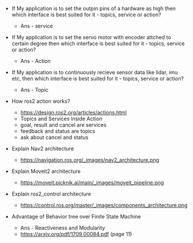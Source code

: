 * If My application is to set the outpin pins of a hardware as high then which interface is best suited for it - topics, service or action?
  * Ans - service

* If My application is to set the servo motor with encoder attched to certain degree then which interface is best suited for it  - topics, service or action?
  * Ans - Action

* If My application is to continuously recieve sensor data like lidar, imu etc, then which interface is best suited for it  - topics, service or action?
  * Ans - Topic

* How ros2 action works?
  * https://design.ros2.org/articles/actions.html
  * Topics and Services inside Action
  * goal, result and cancel are services
  * feedback and status are topics
  * ask about cancel and status

* Explain Nav2 architecture
  * https://navigation.ros.org/_images/nav2_architecture.png 

* Explain Moveit2 architecture
  * https://moveit.picknik.ai/main/_images/moveit_pipeline.png

* Explain ros2_control architecture
  * https://control.ros.org/master/_images/components_architecture.png

* Advantage of Behavior tree over Finite State Machine
  * Ans - Reactiveness and Modularity
  * https://arxiv.org/pdf/1709.00084.pdf (page 11)

